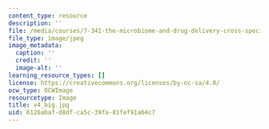 ```yaml
---
content_type: resource
description: ''
file: /media/courses/7-341-the-microbiome-and-drug-delivery-cross-species-communication-in-health-and-disease-spring-2018/6126abafd8dfca5c39fa81fef91a64c7_v4_big.jpg
file_type: image/jpeg
image_metadata:
  caption: ''
  credit: ''
  image-alt: ''
learning_resource_types: []
license: https://creativecommons.org/licenses/by-nc-sa/4.0/
ocw_type: OCWImage
resourcetype: Image
title: v4_big.jpg
uid: 6126abaf-d8df-ca5c-39fa-81fef91a64c7
---
```

